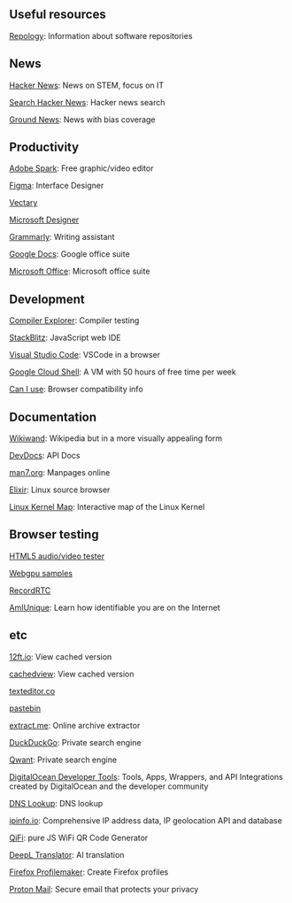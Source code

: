 ## Useful resources
[Repology](https://repology.org): Information about software repositories


## News

[Hacker News](https://news.ycombinator.com/): News on STEM, focus on IT

[Search Hacker News](https://hn.algolia.com/): Hacker news search

[Ground News](https://ground.news/): News with bias coverage

## Productivity

[Adobe Spark](https://spark.adobe.com/sp): Free graphic/video editor

[Figma](https://www.figma.com/): Interface Designer

[Vectary](https://www.vectary.com/)

[Microsoft Designer](https://designer.microsoft.com/)

[Grammarly](https://app.grammarly.com/): Writing assistant

[Google Docs](https://docs.google.com/): Google office suite

[Microsoft Office](https://office.com/): Microsoft office suite

## Development

[Compiler Explorer](https://godbolt.org/): Compiler testing

[StackBlitz](https://stackblitz.com/): JavaScript web IDE

[Visual Studio Code](https://vscode.dev/): VSCode in a browser

[Google Cloud Shell](https://shell.cloud.google.com/?show=terminal): A VM with 50 hours of free time per week

[Can I use](https://caniuse.com/): Browser compatibility info

## Documentation

[Wikiwand](https://www.wikiwand.com/en/): Wikipedia but in a more visually appealing form

[DevDocs](https://devdocs.io/): API Docs

[man7.org](https://man7.org/linux/man-pages/index.html): Manpages online

[Elixir](https://elixir.bootlin.com/): Linux source browser

[Linux Kernel Map](https://makelinux.github.io/kernel/map/): Interactive map of the Linux Kernel


## Browser testing
[HTML5 audio/video tester](https://tools.woolyss.com/html5-audio-video-tester/)

[Webgpu samples](https://webgpu.github.io/webgpu-samples/)

[RecordRTC](https://www.webrtc-experiment.com/RecordRTC/simple-demos/)

[AmIUnique](https://amiunique.org/): Learn how identifiable you are on the Internet


## etc
[12ft.io](https://12ft.io/): View cached version

[cachedview](https://cachedview.com/): View cached version

[texteditor.co](https://texteditor.co/)

[pastebin](https://pastebin.com/)

[extract.me](https://extract.me/): Online archive extractor

[DuckDuckGo](https://duckduckgo.com/): Private search engine

[Qwant](https://www.qwant.com/): Private search engine



[DigitalOcean Developer Tools](https://www.digitalocean.com/community/tools): Tools, Apps, Wrappers, and API Integrations created by DigitalOcean and the developer community

[DNS Lookup](https://www.digitalocean.com/community/tools/dns): DNS lookup

[ipinfo.io](https://ipinfo.io/): Comprehensive IP address data, IP geolocation API and database

[QiFi](https://qifi.org/): pure JS WiFi QR Code Generator



[DeepL Translator](https://www.deepl.com/en/translator): AI translation

[Firefox Profilemaker](https://ffprofile.com/): Create Firefox profiles

[Proton Mail](https://proton.me/mail): Secure email that protects your privacy


[](https://www.kasmweb.com/community-edition)




[](https://discord.com/app)

[](https://play-cs.com/en/servers)
[](https://archive.org/web/)

[](https://www.openingtree.com/)



[](https://en.wikiversity.org/wiki/Wikiversity:Main_Page)
[](https://www.wikiwand.com/en/)
[](https://iphonedev.wiki/index.php/Main_Page)
[](https://cp-algorithms.com/)
[](https://www.theiphonewiki.com/wiki/Main_Page)

[](https://www.animenewsnetwork.com/weekly-ranking/archive)
[](https://space.malangmalang.com/drive)